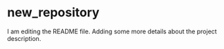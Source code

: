 # new_repository

I am editing the README file. Adding some more details about the project description.

